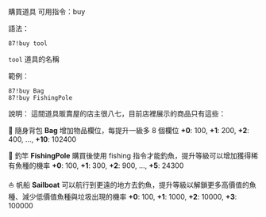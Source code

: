 購買道具
可用指令：buy

語法：
```
87!buy tool
```
`tool` 道具的名稱

範例：
```
87!buy Bag
87!buy FishingPole
```
說明：
這間道具販賣屋的店主很八七，目前店裡展示的商品只有這些：

:school_satchel: 隨身背包 **Bag**
增加物品欄位，每提升一級多 8 個欄位
**+0**: 100, **+1**: 200, **+2**: 400, ..., **+10**: 102400

:fishing_pole_and_fish: 釣竿 **FishingPole**
購買後使用 fishing 指令才能釣魚，提升等級可以增加獲得稀有魚種的機率
**+0**: 100, **+1**: 300, **+2**: 900, ..., **+5**: 24300

:sailboat: 帆船 **Sailboat**
可以航行到更遠的地方去釣魚，提升等級以解鎖更多高價值的魚種、減少低價值魚種與垃圾出現的機率
**+0**: 100, **+1**: 1000, **+2**: 10000, **+3**: 100000
